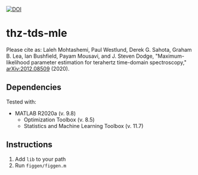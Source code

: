 [![DOI](https://zenodo.org/badge/321872798.svg)](https://zenodo.org/badge/latestdoi/321872798)

# thz-tds-mle
Please cite as: Laleh Mohtashemi, Paul Westlund, Derek G. Sahota, Graham B. Lea, Ian Bushfield, Payam Mousavi, and J. Steven Dodge, "Maximum-likelihood parameter estimation for terahertz time-domain spectroscopy," [arXiv:2012.08509](https://arxiv.org/abs/2012.08509) (2020).

## Dependencies
Tested with:
* MATLAB R2020a (v. 9.8)
  * Optimization Toolbox (v. 8.5)
  * Statistics and Machine Learning Toolbox (v. 11.7)

## Instructions
1. Add `lib` to your path
2. Run `figgen/figgen.m`
